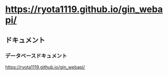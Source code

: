 # https://ryota1119.github.io/gin_webapi/

## ドキュメント

### データベースドキュメント
https://ryota1119.github.io/gin_webapi/